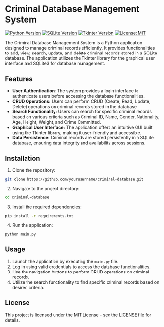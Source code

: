 # Criminal Database Management System

[![Python Version](https://img.shields.io/badge/Python-3.8%2B-blue?style=plastic)](https://www.python.org/downloads/)
[![SQLite Version](https://img.shields.io/badge/SQLite-3.35.5-green?style=plastic)](https://www.sqlite.org/download.html)
[![Tkinter Version](https://img.shields.io/badge/Tkinter-8.6-red?style=plastic)](https://docs.python.org/3/library/tkinter.html)
[![License: MIT](https://img.shields.io/badge/License-MIT-yellow.svg?style=plastic)](https://opensource.org/licenses/MIT)



The Criminal Database Management System is a Python application designed to manage criminal records efficiently. It provides functionalities to add, view, search, update, and delete criminal records stored in a SQLite database. The application utilizes the Tkinter library for the graphical user interface and SQLite3 for database management.

## Features

- **User Authentication:** The system provides a login interface to authenticate users before accessing the database functionalities.
- **CRUD Operations:** Users can perform CRUD (Create, Read, Update, Delete) operations on criminal records stored in the database.
- **Search Functionality:** Users can search for specific criminal records based on various criteria such as Criminal ID, Name, Gender, Nationality, Age, Height, Weight, and Crime Committed.
- **Graphical User Interface:** The application offers an intuitive GUI built using the Tkinter library, making it user-friendly and accessible.
- **Data Persistence:** Criminal records are stored persistently in a SQLite database, ensuring data integrity and availability across sessions.

## Installation

1. Clone the repository:

```bash
git clone https://github.com/yourusername/criminal-database.git
```

2. Navigate to the project directory:

```bash
cd criminal-database
```

3. Install the required dependencies:

```bash
pip install -r requirements.txt
```

4. Run the application:

```bash
python main.py
```

## Usage

1. Launch the application by executing the `main.py` file.
2. Log in using valid credentials to access the database functionalities.
3. Use the navigation buttons to perform CRUD operations on criminal records.
4. Utilize the search functionality to find specific criminal records based on desired criteria.


## License

This project is licensed under the MIT License - see the [LICENSE](LICENSE) file for details.
